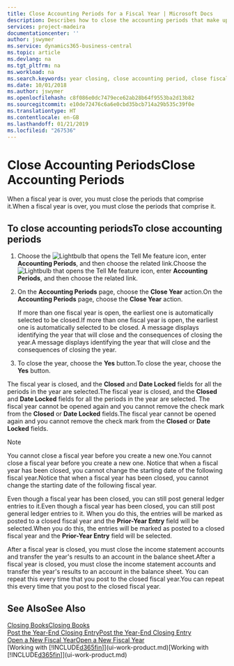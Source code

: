 ```yaml
---
title: Close Accounting Periods for a Fiscal Year | Microsoft Docs
description: Describes how to close the accounting periods that make up the fiscal year.
services: project-madeira
documentationcenter: ''
author: jswymer
ms.service: dynamics365-business-central
ms.topic: article
ms.devlang: na
ms.tgt_pltfrm: na
ms.workload: na
ms.search.keywords: year closing, close accounting period, close fiscal year, bank account detailed trial balance
ms.date: 10/01/2018
ms.author: jswymer
ms.openlocfilehash: c8f086e0dc7479ece62ab28b64f9553ba2d13b82
ms.sourcegitcommit: e10de72476c6a6e0cbd35bcb714a29b535c39f0e
ms.translationtype: HT
ms.contentlocale: en-GB
ms.lasthandoff: 01/21/2019
ms.locfileid: "267536"
---
```

# <a name="close-accounting-periods"></a><span data-ttu-id="8392b-103">Close Accounting Periods</span><span class="sxs-lookup"><span data-stu-id="8392b-103">Close Accounting Periods</span></span>
<span data-ttu-id="8392b-104">When a fiscal year is over, you must close the periods that comprise it.</span><span class="sxs-lookup"><span data-stu-id="8392b-104">When a fiscal year is over, you must close the periods that comprise it.</span></span>

## <a name="to-close-accounting-periods"></a><span data-ttu-id="8392b-105">To close accounting periods</span><span class="sxs-lookup"><span data-stu-id="8392b-105">To close accounting periods</span></span>
1. <span data-ttu-id="8392b-106">Choose the ![Lightbulb that opens the Tell Me feature](media/ui-search/search_small.png "Tell me what you want to do") icon, enter **Accounting Periods**, and then choose the related link.</span><span class="sxs-lookup"><span data-stu-id="8392b-106">Choose the ![Lightbulb that opens the Tell Me feature](media/ui-search/search_small.png "Tell me what you want to do") icon, enter **Accounting Periods**, and then choose the related link.</span></span>
2. <span data-ttu-id="8392b-107">On the **Accounting Periods** page, choose the **Close Year** action.</span><span class="sxs-lookup"><span data-stu-id="8392b-107">On the **Accounting Periods** page, choose the **Close Year** action.</span></span>

    <span data-ttu-id="8392b-108">If more than one fiscal year is open, the earliest one is automatically selected to be closed.</span><span class="sxs-lookup"><span data-stu-id="8392b-108">If more than one fiscal year is open, the earliest one is automatically selected to be closed.</span></span> <span data-ttu-id="8392b-109">A message displays identifying the year that will close and the consequences of closing the year.</span><span class="sxs-lookup"><span data-stu-id="8392b-109">A message displays identifying the year that will close and the consequences of closing the year.</span></span>
3. <span data-ttu-id="8392b-110">To close the year, choose the **Yes** button.</span><span class="sxs-lookup"><span data-stu-id="8392b-110">To close the year, choose the **Yes** button.</span></span>

<span data-ttu-id="8392b-111">The fiscal year is closed, and the **Closed** and **Date Locked** fields for all the periods in the year are selected.</span><span class="sxs-lookup"><span data-stu-id="8392b-111">The fiscal year is closed, and the **Closed** and **Date Locked** fields for all the periods in the year are selected.</span></span> <span data-ttu-id="8392b-112">The fiscal year cannot be opened again and you cannot remove the check mark from the **Closed** or **Date Locked** fields.</span><span class="sxs-lookup"><span data-stu-id="8392b-112">The fiscal year cannot be opened again and you cannot remove the check mark from the **Closed** or **Date Locked** fields.</span></span>

> [!NOTE]  
>   <span data-ttu-id="8392b-113">You cannot close a fiscal year before you create a new one.</span><span class="sxs-lookup"><span data-stu-id="8392b-113">You cannot close a fiscal year before you create a new one.</span></span> <span data-ttu-id="8392b-114">Notice that when a fiscal year has been closed, you cannot change the starting date of the following fiscal year.</span><span class="sxs-lookup"><span data-stu-id="8392b-114">Notice that when a fiscal year has been closed, you cannot change the starting date of the following fiscal year.</span></span>

<span data-ttu-id="8392b-115">Even though a fiscal year has been closed, you can still post general ledger entries to it.</span><span class="sxs-lookup"><span data-stu-id="8392b-115">Even though a fiscal year has been closed, you can still post general ledger entries to it.</span></span> <span data-ttu-id="8392b-116">When you do this, the entries will be marked as posted to a closed fiscal year and the **Prior-Year Entry** field will be selected.</span><span class="sxs-lookup"><span data-stu-id="8392b-116">When you do this, the entries will be marked as posted to a closed fiscal year and the **Prior-Year Entry** field will be selected.</span></span>

<span data-ttu-id="8392b-117">After a fiscal year is closed, you must close the income statement accounts and transfer the year's results to an account in the balance sheet.</span><span class="sxs-lookup"><span data-stu-id="8392b-117">After a fiscal year is closed, you must close the income statement accounts and transfer the year's results to an account in the balance sheet.</span></span> <span data-ttu-id="8392b-118">You can repeat this every time that you post to the closed fiscal year.</span><span class="sxs-lookup"><span data-stu-id="8392b-118">You can repeat this every time that you post to the closed fiscal year.</span></span>

## <a name="see-also"></a><span data-ttu-id="8392b-119">See Also</span><span class="sxs-lookup"><span data-stu-id="8392b-119">See Also</span></span>
[<span data-ttu-id="8392b-120">Closing Books</span><span class="sxs-lookup"><span data-stu-id="8392b-120">Closing Books</span></span>](year-close-books.md)  
[<span data-ttu-id="8392b-121">Post the Year-End Closing Entry</span><span class="sxs-lookup"><span data-stu-id="8392b-121">Post the Year-End Closing Entry</span></span>](year-how-post-year-end-close-entry.md)  
[<span data-ttu-id="8392b-122">Open a New Fiscal Year</span><span class="sxs-lookup"><span data-stu-id="8392b-122">Open a New Fiscal Year</span></span>](finance-how-open-new-fiscal-year.md)  
<span data-ttu-id="8392b-123">[Working with [!INCLUDE[d365fin](includes/d365fin_md.md)]](ui-work-product.md)</span><span class="sxs-lookup"><span data-stu-id="8392b-123">[Working with [!INCLUDE[d365fin](includes/d365fin_md.md)]](ui-work-product.md)</span></span>
